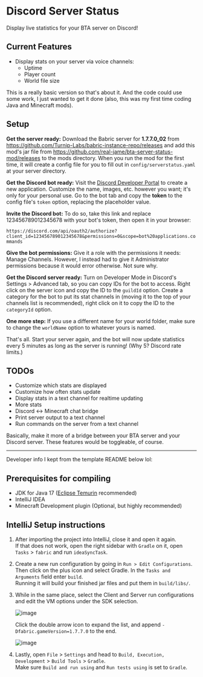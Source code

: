 # Discord Server Status

Display live statistics for your BTA server on Discord!

## Current Features
- Display stats on your server via voice channels:
  - Uptime
  - Player count
  - World file size

This is a really basic version so that's about it. And the code could use some work, I just wanted to get it done (also, this was my first time coding Java and Minecraft mods).

## Setup
**Get the server ready:** Download the Babric server for **1.7.7.0_02** from https://github.com/Turnip-Labs/babric-instance-repo/releases and add this mod's jar file from https://github.com/real-jame/bta-server-status-mod/releases to the mods directory. When you run the mod for the first time, it will create a config file for you to fill out in `config/serverstatus.yaml` at your server directory.

**Get the Discord bot ready:** Visit the [Discord Developer Portal](https://discord.com/developers/applications) to create a new application. Customize the name, images, etc. however you want; it's only for your personal use. Go to the bot tab and copy the **token** to the config file's `token` option, replacing the placeholder value.

**Invite the Discord bot:** To do so, take this link and replace 123456789012345678 with your bot's token, then open it in your browser:

```https://discord.com/api/oauth2/authorize?client_id=123456789012345678&permissions=0&scope=bot%20applications.commands```

**Give the bot permissions:** Give it a role with the permissions it needs: Manage Channels. However, I instead had to give it Administrator permissions because it would error otherwise. Not sure why.

**Get the Discord server ready:** Turn on Developer Mode in Discord's Settings > Advanced tab, so you can copy IDs for the bot to access. Right click on the server icon and copy the ID to the `guildId` option. Create a category for the bot to put its stat channels in (moving it to the top of your channels list is recommended), right click on it to copy the ID to the `categoryId` option.

**One more step:** If you use a different name for your world folder, make sure to change the `worldName` option to whatever yours is named. 

That's all. Start your server again, and the bot will now update statistics every 5 minutes as long as the server is running! (Why 5? Discord rate limits.)

## TODOs
- Customize which stats are displayed
- Customize how often stats update
- Display stats in a text channel for realtime updating
- More stats
- Discord <-> Minecraft chat bridge
- Print server output to a text channel
- Run commands on the server from a text channel

Basically, make it more of a bridge between your BTA server and your Discord server. These features would be toggleable, of course.

----
Developer info I kept from the template README below lol:

## Prerequisites for compiling
- JDK for Java 17 ([Eclipse Temurin](https://adoptium.net/temurin/releases/) recommended)
- IntelliJ IDEA
- Minecraft Development plugin (Optional, but highly recommended)

## IntelliJ Setup instructions

1. After importing the project into IntelliJ, close it and open it again.  
   If that does not work, open the right sidebar with `Gradle` on it, open `Tasks` > `fabric` and run `ideaSyncTask`.

2. Create a new run configuration by going in `Run > Edit Configurations`.  
   Then click on the plus icon and select Gradle. In the `Tasks and Arguments` field enter `build`.  
   Running it will build your finished jar files and put them in `build/libs/`.

3. While in the same place, select the Client and Server run configurations and edit the VM options under the SDK selection.

   ![image](https://github.com/Turnip-Labs/bta-example-mod/assets/58854399/2d45551d-83e3-4a75-b0e6-acdbb95b8114)

   Click the double arrow icon to expand the list, and append `-Dfabric.gameVersion=1.7.7.0` to the end.

   ![image](https://github.com/Turnip-Labs/bta-example-mod/assets/58854399/e4eb8a22-d88a-41ef-8fb2-e37c66e18585)

4. Lastly, open `File` > `Settings` and head to `Build, Execution, Development` > `Build Tools` > `Gradle`.  
   Make sure `Build and run using` and `Run tests using` is set to `Gradle`.
